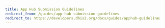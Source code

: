 ```yaml
---
title: App Hub Submission Guidelines
redirect_from: /guides/app-hub-submission-guidelines
redirect_to: https://developers.dhis2.org/docs/guides/apphub-guidelines
---
```

